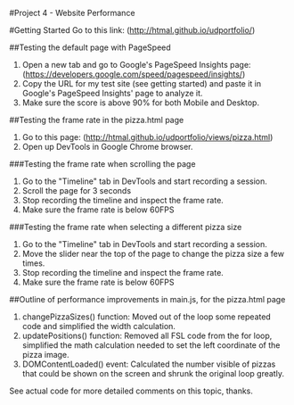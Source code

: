 #Project 4 - Website Performance

#Getting Started
Go to this link: (http://htmal.github.io/udportfolio/)

##Testing the default page with PageSpeed
1. Open a new tab and go to Google's PageSpeed Insights page: (https://developers.google.com/speed/pagespeed/insights/)
2. Copy the URL for my test site (see getting started) and paste it in Google's PageSpeed Insights' page to analyze it.
3. Make sure the score is above 90% for both Mobile and Desktop.

##Testing the frame rate in the pizza.html page
1. Go to this page: (http://htmal.github.io/udportfolio/views/pizza.html)
2. Open up DevTools in Google Chrome browser.

###Testing the frame rate when scrolling the page
1. Go to the "Timeline" tab in DevTools and start recording a session.
2. Scroll the page for 3 seconds
3. Stop recording the timeline and inspect the frame rate.
4. Make sure the frame rate is below 60FPS

###Testing the frame rate when selecting a different pizza size
1. Go to the "Timeline" tab in DevTools and start recording a session.
2. Move the slider near the top of the page to change the pizza size a few times.
3. Stop recording the timeline and inspect the frame rate.
4. Make sure the frame rate is below 60FPS

##Outline of performance improvements in main.js, for the pizza.html page
1. changePizzaSizes() function: Moved out of the loop some repeated code and simplified the width calculation.
2. updatePositions() function: Removed all FSL code from the for loop, simplified the math calculation needed to set the left coordinate of the pizza image.
3. DOMContentLoaded() event: Calculated the number visible of pizzas that could be shown on the screen and shrunk the original loop greatly.

See actual code for more detailed comments on this topic, thanks.
